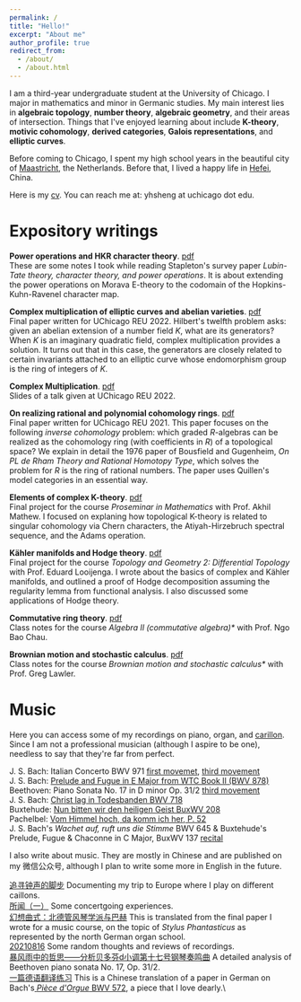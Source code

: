 ```yaml
---
permalink: /
title: "Hello!"
excerpt: "About me"
author_profile: true
redirect_from: 
  - /about/
  - /about.html
---
```


I am a third-year undergraduate student at the University of Chicago. I major in mathematics and minor in Germanic studies. My main interest lies in **algebraic topology**, **number theory**, **algebraic geometry**, and their areas of intersection. Things that I've enjoyed learning about include **K-theory**, **motivic cohomology**, **derived categories**, **Galois representations**, and **elliptic curves**.

Before coming to Chicago, I spent my high school years in the beautiful city of [Maastricht](https://www.holland.com/upload_mm/d/f/c/69557_fullimage_sint-servaas-brug-maas-maastricht-stad-eighty8things-1360%20copy.jpg), the Netherlands. Before that, I lived a happy life in [Hefei](https://cdn.britannica.com/58/138758-050-E5300BEB/Hefei-Anhui-China.jpg), China.

Here is my [cv](https://yunhansheng.github.io/files/cv.pdf). You can reach me at: yhsheng at uchicago dot edu.

Expository writings
======
**Power operations and HKR character theory**. [pdf](https://yunhansheng.github.io/files/power.pdf)\
These are some notes I took while reading Stapleton's survey paper _Lubin-Tate theory, character theory, and power operations_. It is about extending the power operations on Morava E-theory to the codomain of the Hopkins-Kuhn-Ravenel character map.

**Complex multiplication of elliptic curves and abelian varieties**. [pdf](https://yunhansheng.github.io/files/complexmultiplication.pdf)\
Final paper written for UChicago REU 2022. Hilbert's twelfth problem asks: given an abelian extension of a number field _K_, what are its generators? When _K_ is an imaginary quadratic field, complex multiplication provides a solution. It turns out that in this case, the generators are closely related to certain invariants attached to an elliptic curve whose endomorphism group is the ring of integers of _K_.

**Complex Multiplication**. [pdf](https://yunhansheng.github.io/files/REU_presentation__Copy_.pdf)\
Slides of a talk given at UChicago REU 2022.

**On realizing rational and polynomial cohomology rings**. [pdf](http://math.uchicago.edu/~may/REU2021/REUPapers/Sheng.pdf)\
Final paper written for UChicago REU 2021. This paper focuses on the following _inverse cohomology_ problem: which graded _R_-algebras can be realized as the cohomology ring (with coefficients in _R_) of a topological space? We explain in detail the 1976 paper of Bousfield and Gugenheim, _On PL de Rham Theory and Rational Homotopy Type_, which solves the problem for _R_ is the ring of rational numbers. The paper uses Quillen's model categories in an essential way.

**Elements of complex K-theory**. [pdf](https://yunhansheng.github.io/files/K-theory.pdf)\
Final project for the course *Proseminar in Mathematics* with Prof. Akhil Mathew. I focused on explaning how topological K-theory is related to singular cohomology via Chern characters, the Atiyah-Hirzebruch spectral sequence, and the Adams operation.

**Kähler manifolds and Hodge theory**. [pdf](https://yunhansheng.github.io/files/hodge.pdf)\
Final project for the course *Topology and Geometry 2: Differential Topology* with Prof. Eduard Looijenga. I wrote about the basics of complex and Kähler manifolds, and outlined a proof of Hodge decomposition assuming the regularity lemma from functional analysis. I also discussed some applications of Hodge theory.

**Commutative ring theory**. [pdf](https://yunhansheng.github.io/files/commalg-notes.pdf)\
Class notes for the course _Algebra II (commutative algebra)*_ with Prof. Ngo Bao Chau.

**Brownian motion and stochastic calculus**. [pdf](https://yunhansheng.github.io/files/385notes.pdf)\
Class notes for the course _Brownian motion and stochastic calculus*_ with Prof. Greg Lawler.

Music
=====
Here you can access some of my recordings on piano, organ, and [carillon](https://rockefeller.uchicago.edu/the-carillon). Since I am not a professional musician (although I aspire to be one), needless to say that they're far from perfect.

J. S. Bach: Italian Concerto BWV 971 [first movemet](https://www.youtube.com/watch?v=hkrxylmRx6M&ab_channel=AlexSheng), [third movement](https://www.youtube.com/watch?v=Waee-g4nli0&ab_channel=AlexSheng)\
J. S. Bach: [Prelude and Fugue in E Major from WTC Book II (BWV 878)](https://www.youtube.com/watch?v=oTW7xSsUbEU&ab_channel=AlexSheng)\
Beethoven: Piano Sonata No. 17 in D minor Op. 31/2 [third movement](https://www.youtube.com/watch?v=e0xY3oCbO94&ab_channel=AlexSheng)\
J. S. Bach: [Christ lag in Todesbanden BWV 718](https://www.youtube.com/watch?v=uGtclkXkJu4&t=16s&ab_channel=AlexSheng)\
Buxtehude: [Nun bitten wir den heiligen Geist BuxWV 208](https://www.youtube.com/watch?v=h3VJskoBI0o&ab_channel=AlexSheng)\
Pachelbel: [Vom Himmel hoch, da komm ich her, P. 52](https://www.youtube.com/watch?v=WN9jrDjQHg4&ab_channel=AlexSheng)\
J. S. Bach's _Wachet auf, ruft uns die Stimme_ BWV 645 & Buxtehude's Prelude, Fugue & Chaconne in C Major, BuxWV 137 [recital](https://www.youtube.com/watch?v=FXLOuor5fFA&ab_channel=AlexSheng)

I also write about music. They are mostly in Chinese and are published on my 微信公众号, although I plan to write some more in English in the future.

[追寻钟声的脚步](https://mp.weixin.qq.com/s/GmaqEDY9dhYV3VYhS5qB7w) Documenting my trip to Europe where I play on different caillons.\
[所闻（一）](https://mp.weixin.qq.com/s/-czhqmV_LL7WGRndT3vSEg) Some concertgoing experiences.\
[幻想曲式：北德管风琴学派与巴赫](https://mp.weixin.qq.com/s/_mw-4QJDOKoSm0dVjGMLqg) This is translated from the final paper I wrote for a music course, on the topic of _Stylus Phantasticus_ as represented by the north German organ school.\
[20210816](https://mp.weixin.qq.com/s/UOr-OVXynU4PzciSk6kH-g) Some random thoughts and reviews of recordings.\
[暴风雨中的哲思——分析贝多芬d小调第十七号钢琴奏鸣曲](https://mp.weixin.qq.com/s/_wPQFxA-l9xM0IVSPOoOIg) A detailed analysis of Beethoven piano sonata No. 17, Op. 31/2.\
[一篇德语翻译练习](https://mp.weixin.qq.com/s/M27uN_ACzHyyAs8nz0CaPQ) This is a Chinese translation of a paper in German on Bach's[ _Pièce d'Orgue_ BWV 572](https://www.youtube.com/watch?v=9Lrv1oR1WU4&ab_channel=toxiconegro), a piece that I love dearly.\
